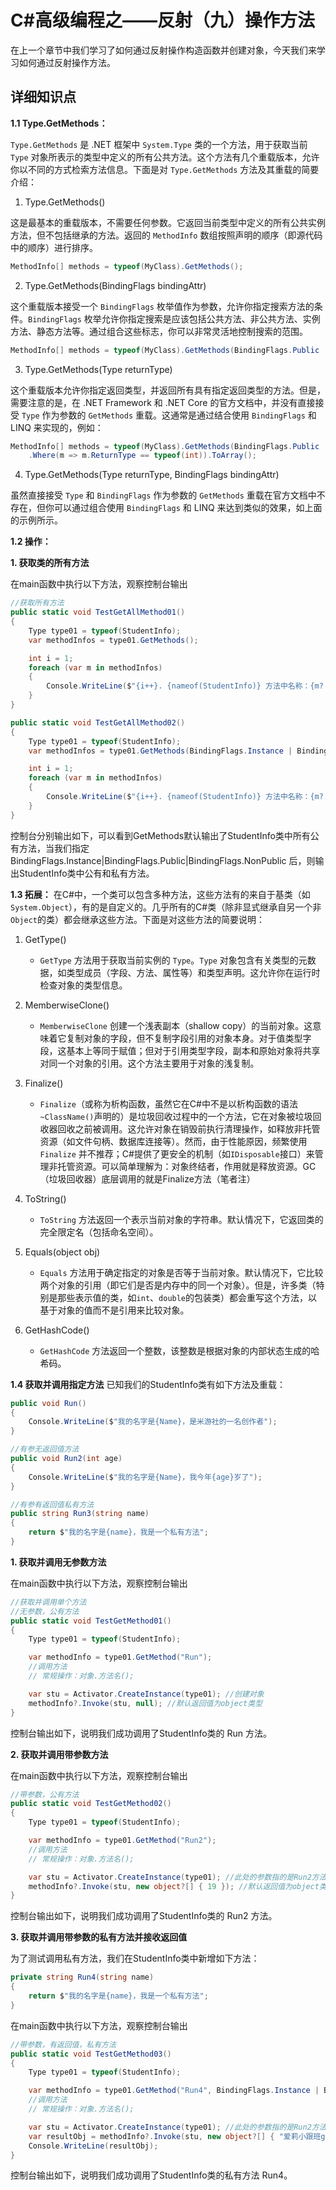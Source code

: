 # C#高级编程之——反射（九）操作方法

在上一个章节中我们学习了如何通过反射操作构造函数并创建对象，今天我们来学习如何通过反射操作方法。

## 详细知识点

**1.1 Type.GetMethods：**

`Type.GetMethods` 是 .NET 框架中 `System.Type` 类的一个方法，用于获取当前 `Type` 对象所表示的类型中定义的所有公共方法。这个方法有几个重载版本，允许你以不同的方式检索方法信息。下面是对 `Type.GetMethods` 方法及其重载的简要介绍：

1. Type.GetMethods()

这是最基本的重载版本，不需要任何参数。它返回当前类型中定义的所有公共实例方法，但不包括继承的方法。返回的 `MethodInfo` 数组按照声明的顺序（即源代码中的顺序）进行排序。

```csharp
MethodInfo[] methods = typeof(MyClass).GetMethods();
```

2. Type.GetMethods(BindingFlags bindingAttr)

这个重载版本接受一个 `BindingFlags` 枚举值作为参数，允许你指定搜索方法的条件。`BindingFlags` 枚举允许你指定搜索是应该包括公共方法、非公共方法、实例方法、静态方法等。通过组合这些标志，你可以非常灵活地控制搜索的范围。

```csharp
MethodInfo[] methods = typeof(MyClass).GetMethods(BindingFlags.Public | BindingFlags.NonPublic | BindingFlags.Static);
```

3. Type.GetMethods(Type returnType)

这个重载版本允许你指定返回类型，并返回所有具有指定返回类型的方法。但是，需要注意的是，在 .NET Framework 和 .NET Core 的官方文档中，并没有直接接受 `Type` 作为参数的 `GetMethods` 重载。这通常是通过结合使用 `BindingFlags` 和 LINQ 来实现的，例如：

```csharp
MethodInfo[] methods = typeof(MyClass).GetMethods(BindingFlags.Public | BindingFlags.Instance)
    .Where(m => m.ReturnType == typeof(int)).ToArray();
```

4. Type.GetMethods(Type returnType, BindingFlags bindingAttr)

虽然直接接受 `Type` 和 `BindingFlags` 作为参数的 `GetMethods` 重载在官方文档中不存在，但你可以通过组合使用 `BindingFlags` 和 LINQ 来达到类似的效果，如上面的示例所示。

**1.2 操作：**

**1. 获取类的所有方法**

在main函数中执行以下方法，观察控制台输出

```csharp
//获取所有方法
public static void TestGetAllMethod01()
{
    Type type01 = typeof(StudentInfo);
    var methodInfos = type01.GetMethods();

    int i = 1;
    foreach (var m in methodInfos)
    {
        Console.WriteLine($"{i++}. {nameof(StudentInfo)} 方法中名称：{m?.Name},返回值类型：{m?.ReturnType}");
    }
}

public static void TestGetAllMethod02()
{
    Type type01 = typeof(StudentInfo);
    var methodInfos = type01.GetMethods(BindingFlags.Instance | BindingFlags.Public | BindingFlags.NonPublic);

    int i = 1;
    foreach (var m in methodInfos)
    {
        Console.WriteLine($"{i++}. {nameof(StudentInfo)} 方法中名称：{m?.Name},返回值类型：{m?.ReturnType}");
    }
}

```

控制台分别输出如下，可以看到GetMethods默认输出了StudentInfo类中所有公有方法，当我们指定 BindingFlags.Instance|BindingFlags.Public|BindingFlags.NonPublic 后，则输出StudentInfo类中公有和私有方法。

**1.3 拓展：**
在C#中，一个类可以包含多种方法，这些方法有的来自于基类（如`System.Object`），有的是自定义的。几乎所有的C#类（除非显式继承自另一个非`Object`的类）都会继承这些方法。下面是对这些方法的简要说明：

1. GetType()
   - `GetType` 方法用于获取当前实例的 `Type`。`Type` 对象包含有关类型的元数据，如类型成员（字段、方法、属性等）和类型声明。这允许你在运行时检查对象的类型信息。

2. MemberwiseClone()
   - `MemberwiseClone` 创建一个浅表副本（shallow copy）的当前对象。这意味着它复制对象的字段，但不复制字段引用的对象本身。对于值类型字段，这基本上等同于赋值；但对于引用类型字段，副本和原始对象将共享对同一个对象的引用。这个方法主要用于对象的浅复制。

3. Finalize()
   - `Finalize`（或称为析构函数，虽然它在C#中不是以析构函数的语法`~ClassName()`声明的）是垃圾回收过程中的一个方法，它在对象被垃圾回收器回收之前被调用。这允许对象在销毁前执行清理操作，如释放非托管资源（如文件句柄、数据库连接等）。然而，由于性能原因，频繁使用 `Finalize` 并不推荐；C#提供了更安全的机制（如`IDisposable`接口）来管理非托管资源。可以简单理解为：对象终结者，作用就是释放资源。GC（垃圾回收器）底层调用的就是Finalize方法（笔者注）

4. ToString()
   - `ToString` 方法返回一个表示当前对象的字符串。默认情况下，它返回类的完全限定名（包括命名空间）。

5. Equals(object obj)
   - `Equals` 方法用于确定指定的对象是否等于当前对象。默认情况下，它比较两个对象的引用（即它们是否是内存中的同一个对象）。但是，许多类（特别是那些表示值的类，如`int`、`double`的包装类）都会重写这个方法，以基于对象的值而不是引用来比较对象。

6. GetHashCode()
   - `GetHashCode` 方法返回一个整数，该整数是根据对象的内部状态生成的哈希码。

**1.4 获取并调用指定方法**
已知我们的StudentInfo类有如下方法及重载：

```csharp
public void Run()
{
    Console.WriteLine($"我的名字是{Name}，是米游社的一名创作者");
}

//有参无返回值方法
public void Run2(int age)
{
    Console.WriteLine($"我的名字是{Name}，我今年{age}岁了");
}

//有参有返回值私有方法
public string Run3(string name)
{
    return $"我的名字是{name}，我是一个私有方法";
}
```

**1. 获取并调用无参数方法**

在main函数中执行以下方法，观察控制台输出

```csharp
//获取并调用单个方法
//无参数，公有方法
public static void TestGetMethod01()
{
    Type type01 = typeof(StudentInfo);

    var methodInfo = type01.GetMethod("Run");
    //调用方法
    // 常规操作：对象.方法名();

    var stu = Activator.CreateInstance(type01); //创建对象
    methodInfo?.Invoke(stu, null); //默认返回值为object类型
}
```

控制台输出如下，说明我们成功调用了StudentInfo类的 Run 方法。

**2. 获取并调用带参数方法**

在main函数中执行以下方法，观察控制台输出

```csharp
//带参数，公有方法
public static void TestGetMethod02()
{
    Type type01 = typeof(StudentInfo);

    var methodInfo = type01.GetMethod("Run2");
    //调用方法
    // 常规操作：对象.方法名();

    var stu = Activator.CreateInstance(type01); //此处的参数指的是Run2方法的参数age
    methodInfo?.Invoke(stu, new object?[] { 19 }); //默认返回值为object类型
}
```

控制台输出如下，说明我们成功调用了StudentInfo类的 Run2 方法。

**3. 获取并调用带参数的私有方法并接收返回值**

为了测试调用私有方法，我们在StudentInfo类中新增如下方法：

```csharp
private string Run4(string name)
{
    return $"我的名字是{name}，我是一个私有方法";
}
```

在main函数中执行以下方法，观察控制台输出

```csharp
//带参数，有返回值，私有方法
public static void TestGetMethod03()
{
    Type type01 = typeof(StudentInfo);

    var methodInfo = type01.GetMethod("Run4", BindingFlags.Instance | BindingFlags.NonPublic); //私有方法
    //调用方法
    // 常规操作：对象.方法名();

    var stu = Activator.CreateInstance(type01); //此处的参数指的是Run2方法的参数age
    var resultObj = methodInfo?.Invoke(stu, new object?[] { "爱莉小跟班gaolx" }); //默认返回值为object类型
    Console.WriteLine(resultObj);
}
```

控制台输出如下，说明我们成功调用了StudentInfo类的私有方法 Run4。
